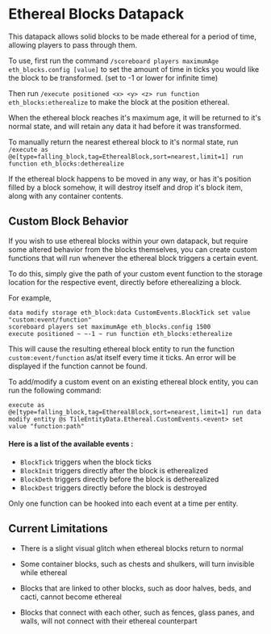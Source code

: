 # Ethereal Blocks Datapack

This datapack allows solid blocks to be made ethereal for a period of time, allowing players to pass through them.

To use, first run the command `/scoreboard players maximumAge eth_blocks.config [value]` to set the amount of time in ticks you would like the block to be transformed. (set to -1 or lower for infinite time)

Then run `/execute positioned <x> <y> <z> run function eth_blocks:etherealize` to make the block at the position ethereal.

When the ethereal block reaches it's maximum age, it will be returned to it's normal state, and will retain any data it had before it was transformed.

To manually return the nearest ethereal block to it's normal state, run `/execute as @e[type=falling_block,tag=EtherealBlock,sort=nearest,limit=1] run function eth_blocks:detherealize`

If the ethereal block happens to be moved in any way, or has it's position filled by a block somehow, it will destroy itself and drop it's block item, along with any container contents.

## Custom Block Behavior

If you wish to use ethereal blocks within your own datapack, but require some altered behavior from the blocks themselves, you can create custom functions that will run whenever the ethereal block triggers a certain event.

To do this, simply give the path of your custom event function to the storage location for the respective event, directly before etherealizing a block.

For example,
```mcfunction
data modify storage eth_block:data CustomEvents.BlockTick set value "custom:event/function"
scoreboard players set maximumAge eth_blocks.config 1500
execute positioned ~ ~-1 ~ run function eth_blocks:etherealize
```

This will cause the resulting ethereal block entity to run the function `custom:event/function` as/at itself every time it ticks. An error will be displayed if the function cannot be found.

To add/modify a custom event on an existing ethereal block entity, you can run the following command:
```mcfunction
execute as @e[type=falling_block,tag=EtherealBlock,sort=nearest,limit=1] run data modify entity @s TileEntityData.Ethereal.CustomEvents.<event> set value "function:path"
```

#### Here is a list of the available events :
- `BlockTick` triggers when the block ticks
- `BlockInit` triggers directly after the block is etherealized
- `BlockDeth` triggers directly before the block is detherealized
- `BlockDest` triggers directly before the block is destroyed

Only one function can be hooked into each event at a time per entity.

## Current Limitations

* There is a slight visual glitch when ethereal blocks return to normal

* Some container blocks, such as chests and shulkers, will turn invisible while ethereal

* Blocks that are linked to other blocks, such as door halves, beds, and cacti, cannot become ethereal

* Blocks that connect with each other, such as fences, glass panes, and walls, will not connect with their ethereal counterpart